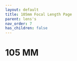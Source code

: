 ```yaml
---
layout: default
title: 105mm Focal Length Page
parent: lens's
nav_order: 7
has_children: false
---
```


# 105 MM


